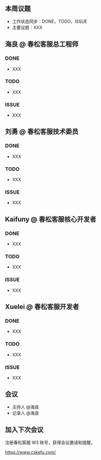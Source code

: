
<!-- 标题: 春松客服开发者会议 时间戳 -->
<!--     e.g. 春松客服开发者会议 20230730 -->
<!-- 分类目录: 开发者会议 -->
<!-- 别名: devconf-时间戳 -->
<!--     e.g. devconf-20230730 -->
<!-- 特色图像: 参会人员列表截图 -->

<!-- 粘贴图片：作为特色图片，缩略图，比如参会九宫格 -->
<!-- 发布前设置分类目录：开发者会议 -->

## 本周议题

* 工作状态同步：DONE，TODO，ISSUE
* 主要议题：XXX

## 海良 @ 春松客服总工程师

### DONE

* XXX

### TODO

* XXX

### ISSUE

* XXX

## 刘勇 @ 春松客服技术委员

### DONE

* XXX

### TODO

* XXX

### ISSUE

* XXX

## Kaifuny @ 春松客服核心开发者

### DONE

* XXX

### TODO

* XXX

### ISSUE

* XXX

## Xuelei @ 春松客服开发者

### DONE

* XXX

### TODO

* XXX

### ISSUE

* XXX


<!--

## 人员 @ 角色

### DONE

* XXX

### TODO

* XXX

### ISSUE

* XXX

 -->

## 会议

* 主持人 @海良
* 记录人 @海良

## 加入下次会议

注册春松客服 W3 账号，获得会议邀请和提醒。

<https://www.cskefu.com/>
